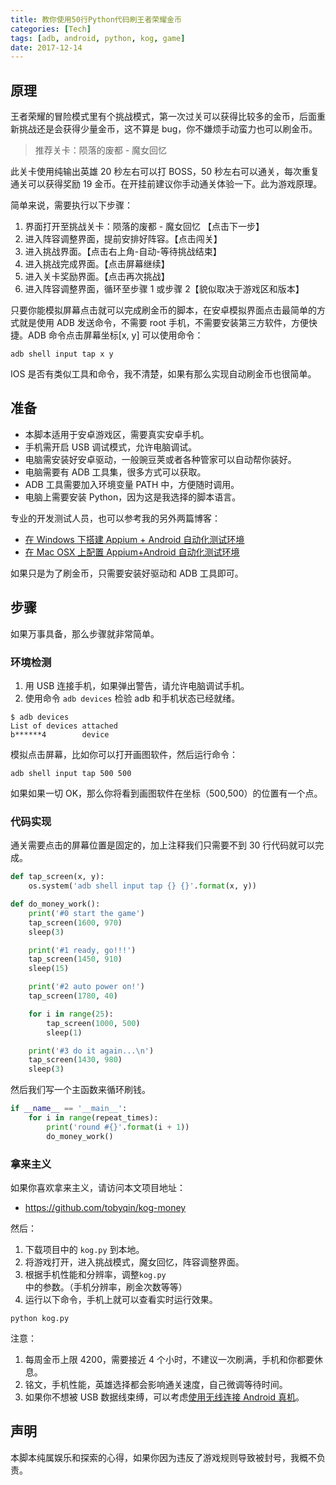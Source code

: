 ```yaml
---
title: 教你使用50行Python代码刷王者荣耀金币
categories: [Tech]
tags: [adb, android, python, kog, game]
date: 2017-12-14
---
```


## 原理

王者荣耀的冒险模式里有个挑战模式，第一次过关可以获得比较多的金币，后面重新挑战还是会获得少量金币，这不算是 bug，你不嫌烦手动蛮力也可以刷金币。

> 推荐关卡：陨落的废都 - 魔女回忆

此关卡使用纯输出英雄 20 秒左右可以打 BOSS，50 秒左右可以通关，每次重复通关可以获得奖励 19 金币。在开挂前建议你手动通关体验一下。此为游戏原理。

简单来说，需要执行以下步骤：

1. 界面打开至挑战关卡：陨落的废都 - 魔女回忆 【点击下一步】
2. 进入阵容调整界面，提前安排好阵容。【点击闯关】
3. 进入挑战界面。【点击右上角-自动-等待挑战结束】
4. 进入挑战完成界面。【点击屏幕继续】
5. 进入关卡奖励界面。【点击再次挑战】
6. 进入阵容调整界面，循环至步骤 1 或步骤 2【貌似取决于游戏区和版本】

只要你能模拟屏幕点击就可以完成刷金币的脚本，在安卓模拟界面点击最简单的方式就是使用 ADB 发送命令，不需要 root 手机，不需要安装第三方软件，方便快捷。ADB 命令点击屏幕坐标[x, y] 可以使用命令：

```
adb shell input tap x y
```

IOS 是否有类似工具和命令，我不清楚，如果有那么实现自动刷金币也很简单。

## 准备

- 本脚本适用于安卓游戏区，需要真实安卓手机。
- 手机需开启 USB 调试模式，允许电脑调试。
- 电脑需安装好安卓驱动，一般豌豆荚或者各种管家可以自动帮你装好。
- 电脑需要有 ADB 工具集，很多方式可以获取。
- ADB 工具需要加入环境变量 PATH 中，方便随时调用。
- 电脑上需要安装 Python，因为这是我选择的脚本语言。

专业的开发测试人员，也可以参考我的另外两篇博客：

- [在 Windows 下搭建 Appium + Android 自动化测试环境](https://tobyqin.github.io/posts/2017-05-03/setup-appium-automation-test-environment/)
- [在 Mac OSX 上配置 Appium+Android 自动化测试环境](https://tobyqin.github.io/posts/2017-12-10/setup-appium-test-environment-on-mac-osx/)

如果只是为了刷金币，只需要安装好驱动和 ADB 工具即可。

## 步骤

如果万事具备，那么步骤就非常简单。

### 环境检测

1. 用 USB 连接手机，如果弹出警告，请允许电脑调试手机。
2. 使用命令 `adb devices` 检验 adb 和手机状态已经就绪。

```
$ adb devices
List of devices attached
b******4        device
```

模拟点击屏幕，比如你可以打开画图软件，然后运行命令：

```
adb shell input tap 500 500
```

如果如果一切 OK，那么你将看到画图软件在坐标（500,500）的位置有一个点。

### 代码实现

通关需要点击的屏幕位置是固定的，加上注释我们只需要不到 30 行代码就可以完成。

```python
def tap_screen(x, y):
    os.system('adb shell input tap {} {}'.format(x, y))

def do_money_work():
    print('#0 start the game')
    tap_screen(1600, 970)
    sleep(3)

    print('#1 ready, go!!!')
    tap_screen(1450, 910)
    sleep(15)

    print('#2 auto power on!')
    tap_screen(1780, 40)

    for i in range(25):
        tap_screen(1000, 500)
        sleep(1)

    print('#3 do it again...\n')
    tap_screen(1430, 980)
    sleep(3)
```

然后我们写一个主函数来循环刷钱。

```python
if __name__ == '__main__':
    for i in range(repeat_times):
        print('round #{}'.format(i + 1))
        do_money_work()
```

### 拿来主义

如果你喜欢拿来主义，请访问本文项目地址：

- https://github.com/tobyqin/kog-money

然后：

1. 下载项目中的 `kog.py` 到本地。
2. 将游戏打开，进入挑战模式，魔女回忆，阵容调整界面。
3. 根据手机性能和分辨率，调整`kog.py`中的参数。（手机分辨率，刷金次数等等）
4. 运行以下命令，手机上就可以查看实时运行效果。

```
python kog.py
```

注意：

1. 每周金币上限 4200，需要接近 4 个小时，不建议一次刷满，手机和你都要休息。
2. 铭文，手机性能，英雄选择都会影响通关速度，自己微调等待时间。
3. 如果你不想被 USB 数据线束缚，可以考虑[使用无线连接 Android 真机](/posts/2017-12-12/connect-adb-via-wifi/)。

## 声明

本脚本纯属娱乐和探索的心得，如果你因为违反了游戏规则导致被封号，我概不负责。
